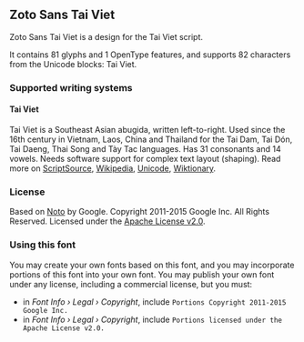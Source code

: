 
## Zoto Sans Tai Viet

Zoto Sans Tai Viet is a design for the Tai Viet script.

It contains 81 glyphs and 1 OpenType features, and supports 82 characters from the Unicode blocks: Tai Viet.


### Supported writing systems


#### Tai Viet

Tai Viet is a Southeast Asian abugida, written left-to-right. Used since the 16th century in Vietnam, Laos, China and Thailand for the Tai Dam, Tai Dón, Tai Daeng, Thai Song and Tày Tac languages. Has 31 consonants and 14 vowels. Needs software support for complex text layout (shaping). Read more on [ScriptSource](https://scriptsource.org/scr/Tavt), [Wikipedia](https://en.wikipedia.org/wiki/ISO_15924:Tavt), [Unicode](https://www.unicode.org/versions/Unicode13.0.0/ch16.pdf#G59747), [Wiktionary](https://en.wiktionary.org/wiki/Category:Tai_Viet_script).


### License

Based on [Noto](https://github.com/notofonts) by Google. Copyright 2011-2015 Google Inc. All Rights Reserved. Licensed under the [Apache License v2.0](https://www.apache.org/licenses/LICENSE-2.0.txt).

### Using this font

You may create your own fonts based on this font, and you may incorporate portions of this font into your own font. You may publish your own font under any license, including a commercial license, but you must:

- in _Font Info › Legal › Copyright_, include `Portions Copyright 2011-2015 Google Inc.`
- in _Font Info › Legal › Copyright_, include `Portions licensed under the Apache License v2.0.`

